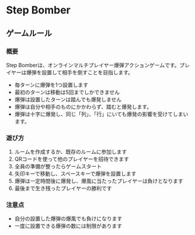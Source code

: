# Step Bomber

## ゲームルール

### 概要
Step Bomberは、オンラインマルチプレイヤー爆弾アクションゲームです。プレイヤーは爆弾を設置して相手を倒すことを目指します。

- 毎ターンに爆弾を1つ設置します
- 最初のターンは移動は5回までしかできません
- 爆弾は設置したターンは踏んでも爆発しません
- 爆弾は自分や相手のものにかかわらず、踏むと爆発します。
- 爆弾は十字に爆発し、同じ「列」、「行」にいても爆発の影響を受けてしまいます。

### 遊び方
1. ルームを作成するか、既存のルームに参加します
2. QRコードを使って他のプレイヤーを招待できます
3. 全員の準備が整ったらゲームスタート
4. 矢印キーで移動し、スペースキーで爆弾を設置します
5. 爆弾は一定時間後に爆発し、爆風に当たったプレイヤーは負けとなります
6. 最後まで生き残ったプレイヤーの勝利です

### 注意点
- 自分の設置した爆弾の爆風でも負けになります
- 一度に設置できる爆弾の数には制限があります
